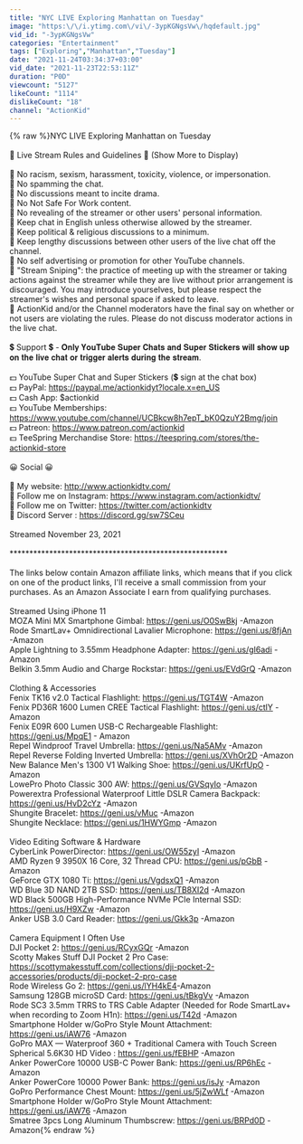 ```yaml
---
title: "NYC LIVE Exploring Manhattan on Tuesday"
image: "https:\/\/i.ytimg.com\/vi\/-3ypKGNgsVw\/hqdefault.jpg"
vid_id: "-3ypKGNgsVw"
categories: "Entertainment"
tags: ["Exploring","Manhattan","Tuesday"]
date: "2021-11-24T03:34:37+03:00"
vid_date: "2021-11-23T22:53:11Z"
duration: "P0D"
viewcount: "5127"
likeCount: "1114"
dislikeCount: "18"
channel: "ActionKid"
---
```

{% raw %}NYC LIVE Exploring Manhattan on Tuesday<br /><br />🛑 Live Stream Rules and Guidelines 🛑 (Show More to Display)<br /><br />📜 No racism, sexism, harassment, toxicity, violence, or impersonation.<br />📜 No spamming the chat.<br />📜 No discussions meant to incite drama.<br />📜 No Not Safe For Work content.<br />📜 No revealing of the streamer or other users' personal information.<br />📜 Keep chat in English unless otherwise allowed by the streamer.<br />📜 Keep political &amp; religious discussions to a minimum. <br />📜 Keep lengthy discussions between other users of the live chat off the channel.<br />📜 No self advertising or promotion for other YouTube channels.<br />📜 &quot;Stream Sniping&quot;: the practice of meeting up with the streamer or taking actions against the streamer while they are live without prior arrangement is discouraged. You may introduce yourselves, but please respect the streamer's wishes and personal space if asked to leave.<br />📜 ActionKid and/or the Channel moderators have the final say on whether or not users are violating the rules. Please do not discuss moderator actions in the live chat.<br /><br />💲 Support 💲 - 𝐎𝐧𝐥𝐲 𝐘𝐨𝐮𝐓𝐮𝐛𝐞 𝐒𝐮𝐩𝐞𝐫 𝐂𝐡𝐚𝐭𝐬 𝐚𝐧𝐝 𝐒𝐮𝐩𝐞𝐫 𝐒𝐭𝐢𝐜𝐤𝐞𝐫𝐬 𝐰𝐢𝐥𝐥 𝐬𝐡𝐨𝐰 𝐮𝐩 𝐨𝐧 𝐭𝐡𝐞 𝐥𝐢𝐯𝐞 𝐜𝐡𝐚𝐭 𝐨𝐫 𝐭𝐫𝐢𝐠𝐠𝐞𝐫 𝐚𝐥𝐞𝐫𝐭𝐬 𝐝𝐮𝐫𝐢𝐧𝐠 𝐭𝐡𝐞 𝐬𝐭𝐫𝐞𝐚𝐦.<br /><br />💵 YouTube Super Chat and Super Stickers (💲 sign at the chat box)<br />💵 PayPal: <a rel="nofollow" target="blank" href="https://paypal.me/actionkidyt?locale.x=en_US">https://paypal.me/actionkidyt?locale.x=en_US</a><br />💵 Cash App: $actionkid<br />💵 YouTube Memberships: <a rel="nofollow" target="blank" href="https://www.youtube.com/channel/UCBkcw8h7epT_bK0QzuY2Bmg/join">https://www.youtube.com/channel/UCBkcw8h7epT_bK0QzuY2Bmg/join</a><br />💵 Patreon: <a rel="nofollow" target="blank" href="https://www.patreon.com/actionkid">https://www.patreon.com/actionkid</a><br />💵 TeeSpring Merchandise Store: <a rel="nofollow" target="blank" href="https://teespring.com/stores/the-actionkid-store">https://teespring.com/stores/the-actionkid-store</a><br /><br />😀 Social 😀<br /><br />📸 My website: <a rel="nofollow" target="blank" href="http://www.actionkidtv.com/">http://www.actionkidtv.com/</a><br />📸 Follow me on Instagram: <a rel="nofollow" target="blank" href="https://www.instagram.com/actionkidtv/">https://www.instagram.com/actionkidtv/</a><br />📸 Follow me on Twitter: <a rel="nofollow" target="blank" href="https://twitter.com/actionkidtv">https://twitter.com/actionkidtv</a><br />📸 Discord Server : <a rel="nofollow" target="blank" href="https://discord.gg/sw7SCeu">https://discord.gg/sw7SCeu</a><br /><br />Streamed November 23, 2021<br /><br />*******************************************************<br /><br />The links below contain Amazon affiliate links, which means that if you click on one of the product links, I'll receive a small commission from your purchases. As an Amazon Associate I earn from qualifying purchases.<br /><br />Streamed Using iPhone 11<br />MOZA Mini MX Smartphone Gimbal: <a rel="nofollow" target="blank" href="https://geni.us/O0SwBkj">https://geni.us/O0SwBkj</a> -Amazon<br />Rode SmartLav+ Omnidirectional Lavalier Microphone: <a rel="nofollow" target="blank" href="https://geni.us/8fjAn">https://geni.us/8fjAn</a> -Amazon<br />Apple Lightning to 3.55mm Headphone Adapter: <a rel="nofollow" target="blank" href="https://geni.us/gI6adi">https://geni.us/gI6adi</a> -Amazon<br />Belkin 3.5mm Audio and Charge Rockstar: <a rel="nofollow" target="blank" href="https://geni.us/EVdGrQ">https://geni.us/EVdGrQ</a> -Amazon<br /><br />Clothing &amp; Accessories<br />Fenix TK16 v2.0 Tactical Flashlight: <a rel="nofollow" target="blank" href="https://geni.us/TGT4W">https://geni.us/TGT4W</a> -Amazon<br />Fenix PD36R 1600 Lumen CREE Tactical Flashlight: <a rel="nofollow" target="blank" href="https://geni.us/ctlY">https://geni.us/ctlY</a> -Amazon<br />Fenix E09R 600 Lumen USB-C Rechargeable Flashlight: <a rel="nofollow" target="blank" href="https://geni.us/MpqE1">https://geni.us/MpqE1</a> - Amazon<br />Repel Windproof Travel Umbrella: <a rel="nofollow" target="blank" href="https://geni.us/Na5AMv">https://geni.us/Na5AMv</a> -Amazon<br />Repel Reverse Folding Inverted Umbrella: <a rel="nofollow" target="blank" href="https://geni.us/XVhOr2D">https://geni.us/XVhOr2D</a> -Amazon<br />New Balance Men's 1300 V1 Walking Shoe: <a rel="nofollow" target="blank" href="https://geni.us/UKrfUpO">https://geni.us/UKrfUpO</a> -Amazon<br />LowePro Photo Classic 300 AW: <a rel="nofollow" target="blank" href="https://geni.us/GVSqyIo">https://geni.us/GVSqyIo</a> -Amazon<br />Powerextra Professional Waterproof Little DSLR Camera Backpack: <a rel="nofollow" target="blank" href="https://geni.us/HvD2cYz">https://geni.us/HvD2cYz</a> -Amazon<br />Shungite Bracelet: <a rel="nofollow" target="blank" href="https://geni.us/vMuc">https://geni.us/vMuc</a> -Amazon<br />Shungite Necklace: <a rel="nofollow" target="blank" href="https://geni.us/1HWYGmp">https://geni.us/1HWYGmp</a> -Amazon<br /><br />Video Editing Software &amp; Hardware<br />CyberLink PowerDirector: <a rel="nofollow" target="blank" href="https://geni.us/OW55zyI">https://geni.us/OW55zyI</a> -Amazon<br />AMD Ryzen 9 3950X 16 Core, 32 Thread CPU: <a rel="nofollow" target="blank" href="https://geni.us/pGbB">https://geni.us/pGbB</a> -Amazon<br />GeForce GTX 1080 Ti: <a rel="nofollow" target="blank" href="https://geni.us/VgdsxQ1">https://geni.us/VgdsxQ1</a> -Amazon<br />WD Blue 3D NAND 2TB SSD: <a rel="nofollow" target="blank" href="https://geni.us/TB8XI2d">https://geni.us/TB8XI2d</a> -Amazon<br />WD Black 500GB High-Performance NVMe PCIe Internal SSD: <a rel="nofollow" target="blank" href="https://geni.us/H9XZw">https://geni.us/H9XZw</a> -Amazon<br />Anker USB 3.0 Card Reader: <a rel="nofollow" target="blank" href="https://geni.us/Gkk3p">https://geni.us/Gkk3p</a> -Amazon<br /><br />Camera Equipment I Often Use<br />DJI Pocket 2: <a rel="nofollow" target="blank" href="https://geni.us/RCyxGQr">https://geni.us/RCyxGQr</a> -Amazon<br />Scotty Makes Stuff DJI Pocket 2 Pro Case: <a rel="nofollow" target="blank" href="https://scottymakesstuff.com/collections/dji-pocket-2-accessories/products/dji-pocket-2-pro-case">https://scottymakesstuff.com/collections/dji-pocket-2-accessories/products/dji-pocket-2-pro-case</a><br />Rode Wireless Go 2: <a rel="nofollow" target="blank" href="https://geni.us/lYH4kE4​">https://geni.us/lYH4kE4​</a> -Amazon<br />Samsung 128GB microSD Card: <a rel="nofollow" target="blank" href="https://geni.us/tBkgVv">https://geni.us/tBkgVv</a> -Amazon<br />Rode SC3 3.5mm TRRS to TRS Cable Adapter (Needed for Rode SmartLav+ when recording to Zoom H1n): <a rel="nofollow" target="blank" href="https://geni.us/T42d">https://geni.us/T42d</a> -Amazon<br />Smartphone Holder w/GoPro Style Mount Attachment: <a rel="nofollow" target="blank" href="https://geni.us/iAW76">https://geni.us/iAW76</a> -Amazon<br />GoPro MAX — Waterproof 360 + Traditional Camera with Touch Screen Spherical 5.6K30 HD Video : <a rel="nofollow" target="blank" href="https://geni.us/fEBHP">https://geni.us/fEBHP</a> -Amazon<br />Anker PowerCore 10000 USB-C Power Bank: <a rel="nofollow" target="blank" href="https://geni.us/RP6hEc">https://geni.us/RP6hEc</a> -Amazon<br />Anker PowerCore 10000 Power Bank: <a rel="nofollow" target="blank" href="https://geni.us/isJy">https://geni.us/isJy</a> -Amazon<br />GoPro Performance Chest Mount: <a rel="nofollow" target="blank" href="https://geni.us/5jZwWLf">https://geni.us/5jZwWLf</a> -Amazon<br />Smartphone Holder w/GoPro Style Mount Attachment: <a rel="nofollow" target="blank" href="https://geni.us/iAW76">https://geni.us/iAW76</a> -Amazon<br />Smatree 3pcs Long Aluminum Thumbscrew: <a rel="nofollow" target="blank" href="https://geni.us/BRPd0D">https://geni.us/BRPd0D</a> -Amazon{% endraw %}

